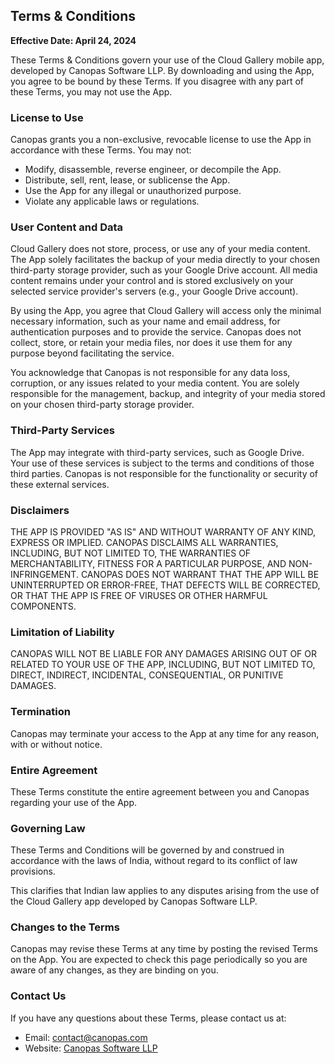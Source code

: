 ## Terms & Conditions

**Effective Date: April 24, 2024**

These Terms & Conditions govern your use of the Cloud Gallery mobile app, developed by Canopas Software LLP. By downloading and using the App, you agree to be bound by these Terms. If you disagree with any part of these Terms, you may not use the App.

### License to Use

Canopas grants you a non-exclusive, revocable license to use the App in accordance with these Terms. You may not:

- Modify, disassemble, reverse engineer, or decompile the App.
- Distribute, sell, rent, lease, or sublicense the App.
- Use the App for any illegal or unauthorized purpose.
- Violate any applicable laws or regulations.

### User Content and Data

Cloud Gallery does not store, process, or use any of your media content. The App solely facilitates the backup of your media directly to your chosen third-party storage provider, such as your Google Drive account. All media content remains under your control and is stored exclusively on your selected service provider's servers (e.g., your Google Drive account).

By using the App, you agree that Cloud Gallery will access only the minimal necessary information, such as your name and email address, for authentication purposes and to provide the service. Canopas does not collect, store, or retain your media files, nor does it use them for any purpose beyond facilitating the service.

You acknowledge that Canopas is not responsible for any data loss, corruption, or any issues related to your media content. You are solely responsible for the management, backup, and integrity of your media stored on your chosen third-party storage provider.

### Third-Party Services

The App may integrate with third-party services, such as Google Drive. Your use of these services is subject to the terms and conditions of those third parties. Canopas is not responsible for the functionality or security of these external services.

### Disclaimers

THE APP IS PROVIDED "AS IS" AND WITHOUT WARRANTY OF ANY KIND, EXPRESS OR IMPLIED. CANOPAS DISCLAIMS ALL WARRANTIES, INCLUDING, BUT NOT LIMITED TO, THE WARRANTIES OF MERCHANTABILITY, FITNESS FOR A PARTICULAR PURPOSE, AND NON-INFRINGEMENT. CANOPAS DOES NOT WARRANT THAT THE APP WILL BE UNINTERRUPTED OR ERROR-FREE, THAT DEFECTS WILL BE CORRECTED, OR THAT THE APP IS FREE OF VIRUSES OR OTHER HARMFUL COMPONENTS.

### Limitation of Liability

CANOPAS WILL NOT BE LIABLE FOR ANY DAMAGES ARISING OUT OF OR RELATED TO YOUR USE OF THE APP, INCLUDING, BUT NOT LIMITED TO, DIRECT, INDIRECT, INCIDENTAL, CONSEQUENTIAL, OR PUNITIVE DAMAGES.

### Termination

Canopas may terminate your access to the App at any time for any reason, with or without notice.

### Entire Agreement

These Terms constitute the entire agreement between you and Canopas regarding your use of the App.

### Governing Law

These Terms and Conditions will be governed by and construed in accordance with the laws of India, without regard to its conflict of law provisions.

This clarifies that Indian law applies to any disputes arising from the use of the Cloud Gallery app developed by Canopas Software LLP.

### Changes to the Terms

Canopas may revise these Terms at any time by posting the revised Terms on the App. You are expected to check this page periodically so you are aware of any changes, as they are binding on you.

### Contact Us

If you have any questions about these Terms, please contact us at:

* Email: [contact@canopas.com](mailto:contact@canopas.com)
* Website: [Canopas Software LLP](https://www.canopas.com/)
